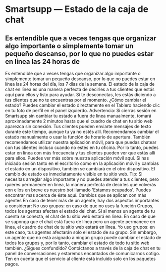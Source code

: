 # Smartsupp — Estado de la caja de chat
## Es entendible que a veces tengas que organizar algo importante o simplemente tomar un pequeño descanso, por lo que no puedes estar en línea las 24 horas de
Es entendible que a veces tengas que organizar algo importante o simplemente tomar un pequeño descanso, por lo que no puedes estar en línea las 24 horas del día, los 7 días de la semana. El estado de la caja de chat en línea es una manera perfecta de decirles a tus clientes que estás aquí para ellos y listo para ayudar. Si te desconectas, les estás diciendo a tus clientes que no te encuentras por el momento.
¿Cómo cambiar el estado?
Puedes cambiar el estado directamente en el Tablero haciendo clic en tu foto de perfil en el panel izquierdo.
Advertencia: Si cierras sesión en Smartsupp sin cambiar tu estado a fuera de línea manualmente, tomará aproximadamente 2 minutos hasta que el cuadro de chat en tu sitio web aparezca sin conexión. Tus clientes pueden enviarte mensajes de texto durante este tiempo, aunque tu ya no estés allí. Recomendamos cambiar el estado manualmente o usar la función de horario de apertura.
También recomendamos utilizar nuestra aplicación móvil, para que puedas chatear con tus clientes incluso cuando no estés en tu oficina. Por lo tanto, puedes estar en línea con más frecuencia y tus clientes pueden ver que estás allí para ellos. Puedes ver más sobre nuestra aplicación móvil aquí.
Si has iniciado sesión tanto en el escritorio como en la aplicación móvil y cambias el estado en un dispositivo, también se cambiará en el otro dispositivo. El cambio de estado es inmediatamente visible en tu sitio web.
Tip: Si necesitas arreglar algo importante y no puedes atender a tus clientes, pero quieres permanecer en línea, la manera perfecta de decirles que volverás con ellos en breve es nuestro bot llamado 'Estamos ocupados'. Puedes encontrar mas acerca de éste aquí.
Cambios que se aplican con más agentes
En caso de tener más de un agente, hay dos aspectos importantes a considerar:
No uso grupos: en caso de que no uses la función Grupos, todos los agentes afectan el estado del chat. Si al menos un agente de tu cuenta se conecta, el chat de tu sitio web estará en línea. En caso de que se suponga que el chat está fuera de línea pero un agente permanece en línea, el cuadro de chat de tu sitio web estará en línea.
Yo uso grupos: en este caso, tus agentes afectarán solo el estado de su grupo. Sin embargo, un agente que no está asignado a ningún grupo puede cambiar el estado de todos los grupos y, por lo tanto, cambiar el estado de todo tu sitio web también.
¿Sigues confundido? Contáctanos a través de la caja de chat en tu panel de conversaciones y estaremos encantados de comunicarnos cotigo. Ten en cuenta que el servicio al cliente está incluido solo en los paquetes pagos.

